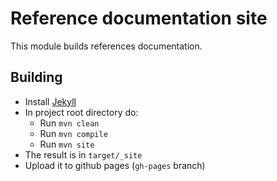 # Reference documentation site

This module builds references documentation.

## Building

* Install [Jekyll](http://jekyllrb.com)
* In project root directory do:
  * Run `mvn clean`
  * Run `mvn compile`
  * Run `mvn site`
* The result is in `target/_site`
* Upload it to github pages (`gh-pages` branch) 
